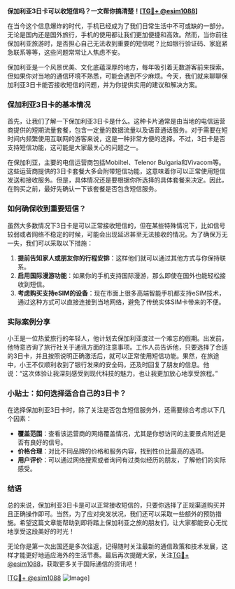 **保加利亚3日卡可以收短信吗？一文帮你搞清楚！[[TG💪+ @esim1088](https://t.me/s/esim1088)]**

在当今这个信息爆炸的时代，手机已经成为了我们日常生活中不可或缺的一部分。无论是国内还是国外旅行，手机的使用都让我们更加便捷和高效。然而，当你前往保加利亚旅游时，是否担心自己无法收到重要的短信呢？比如银行验证码、家庭紧急联系等等，这些问题常常让人焦虑不安。

保加利亚是一个风景优美、文化底蕴深厚的地方，每年吸引着无数游客前来探索。但如果你对当地的通信环境不熟悉，可能会遇到不少麻烦。今天，我们就来聊聊保加利亚3日卡能否接收短信的问题，并为你提供实用的建议和解决方案。

### 保加利亚3日卡的基本情况

首先，让我们了解一下保加利亚3日卡是什么。这种卡片通常是由当地的电信运营商提供的短期流量套餐，包含一定量的数据流量以及语音通话服务。对于需要在短时间内频繁使用互联网的游客来说，这是一种非常方便的选择。不过，3日卡是否支持短信功能，这可能是大家最关心的问题之一。

在保加利亚，主要的电信运营商包括Mobiltel、Telenor Bulgaria和Vivacom等。这些运营商提供的3日卡套餐大多会附带短信功能，这意味着你可以正常使用短信发送和接收服务。但是，具体情况还是要根据你所选择的具体套餐来决定。因此，在购买之前，最好先确认一下该套餐是否包含短信服务。

### 如何确保收到重要短信？

虽然大多数情况下3日卡是可以正常接收短信的，但在某些特殊情况下，比如信号较弱或者网络不稳定的时候，可能会出现延迟甚至无法接收的情况。为了确保万无一失，我们可以采取以下措施：

1. **提前告知家人或朋友你的行程安排**：这样他们就可以通过其他方式与你保持联系。
2. **启用国际漫游功能**：如果你的手机支持国际漫游，那么即使在国外也能轻松接收到短信。
3. **考虑购买支持eSIM的设备**：现在市面上很多高端智能手机都支持eSIM技术，通过这种方式可以直接连接到当地网络，避免了传统实体SIM卡带来的不便。

### 实际案例分享

小王是一位热爱旅行的年轻人，他计划去保加利亚度过一个难忘的假期。出发前，他特意咨询了旅行社关于通讯方面的注意事项。工作人员告诉他，只要选择了合适的3日卡，并且按照说明正确激活后，就可以正常使用短信功能。果然，在旅途中，小王不仅顺利收到了银行发来的安全码，还及时回复了朋友的信息。他说：“这次体验让我深刻感受到现代科技的魅力，也让我更加放心地享受旅程。”

### 小贴士：如何选择适合自己的3日卡？

在选择保加利亚3日卡时，除了关注是否包含短信服务外，还需要综合考虑以下几个因素：

- **覆盖范围**：查看该运营商的网络覆盖情况，尤其是你想访问的主要景点附近是否有良好的信号。
- **价格合理**：对比不同品牌的价格和服务内容，找到性价比最高的选项。
- **用户评价**：可以通过网络搜索或者询问有过类似经历的朋友，了解他们的实际感受。

### 结语

总的来说，保加利亚3日卡是可以正常接收短信的，只要你选择了正规渠道购买并且正确操作即可。当然，为了应对突发状况，我们还可以采取一些额外的预防措施。希望这篇文章能帮助到即将踏上保加利亚之旅的朋友们，让大家都能安心无忧地享受这段美好的时光！

无论你是第一次出国还是多次往返，记得随时关注最新的通信政策和技术发展，这样才能更好地适应海外的生活节奏。最后再次提醒大家，关注[TG💪+ @esim1088](https://t.me/s/esim1088)，获取更多关于国际通信的资讯吧！

[[TG💪+ @esim1088](https://t.me/s/esim1088) ![Image](https://i.postimg.cc/4NQfJmqS/Snipaste-2025-05-13-00-14-12.png)]